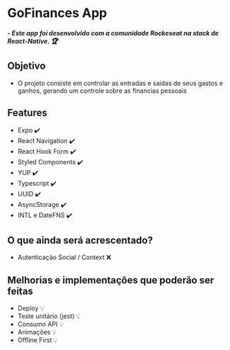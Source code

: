 # GoFinances App

##### - Este app foi desenvolvido com a comunidade Rockeseat na stack de React-Native. :trophy:

## Objetivo

- O projeto consiste em controlar as entradas e saídas de seus gastos e ganhos, gerando um controle sobre as financias pessoais

## Features
- Expo :heavy_check_mark:
- React Navigation :heavy_check_mark:
- React Hook Form :heavy_check_mark:
- Styled Components :heavy_check_mark:
- YUP :heavy_check_mark:
- Typescript :heavy_check_mark:
- UUID :heavy_check_mark:
- AsyncStorage :heavy_check_mark:
- INTL e DateFNS ✔️

## O que ainda será acrescentado?
- Autenticação Social / Context :x:

## Melhorias e implementações que poderão ser feitas

- Deploy :bulb:
- Teste unitário (jest) :bulb:
- Consumo API :bulb:
- Animações :bulb:
- Offline First :bulb:
